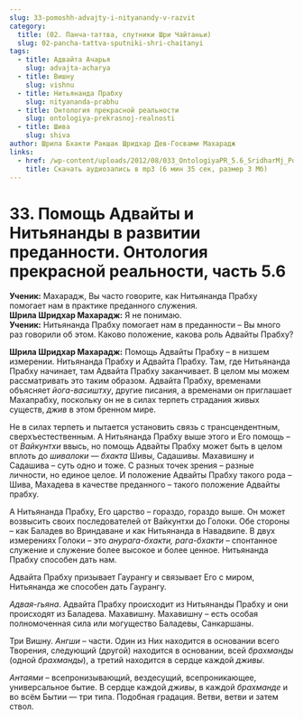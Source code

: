 ```yaml
---
slug: 33-pomoshh-advajty-i-nityanandy-v-razvit
category:
  title: (02. Панча-таттва, спутники Шри Чайтаньи)
  slug: 02-pancha-tattva-sputniki-shri-chaitanyi
tags:
  - title: Адвайта Ачарья
    slug: advajta-acharya
  - title: Вишну
    slug: vishnu
  - title: Нитьянанда Прабху
    slug: nityananda-prabhu
  - title: Онтология прекрасной реальности
    slug: ontologiya-prekrasnoj-realnosti
  - title: Шива
    slug: shiva
author: Шрила Бхакти Ракшак Шридхар Дев-Госвами Махарадж
links:
  - href: /wp-content/uploads/2012/08/033_OntologiyaPR_5.6_SridharMj_Pomow_Advayty_i_Nityanandy_v_razvitii_predannosti.mp3
    title: Скачать аудиозапись в mp3 (6 мин 35 сек, размер 3 Мб)
---
```


# 33. Помощь Адвайты и Нитьянанды в развитии преданности. Онтология прекрасной реальности, часть 5.6

**Ученик:** Махарадж, Вы часто говорите, как Нитьянанда Прабху помогает нам в практике преданного служения.\
**Шрила Шридхар Махарадж:** Я не понимаю.\
**Ученик:** Нитьянанда Прабху помогает нам в преданности – Вы много раз говорили об этом. Каково положение, какова роль Адвайты Прабху?

**Шрила Шридхар Махарадж:** Помощь Адвайты Прабху – в низшем измерении. Нитьянанда Прабху и Адвайта Прабху. Там, где Нитьянанда Прабху начинает, там Адвайта Прабху заканчивает. В целом мы можем рассматривать это таким образом. Адвайта Прабху, временами объясняет *йога-васиштху*, другие писания, а временами он приглашает Махапрабху, поскольку он не в силах терпеть страдания живых существ, *джив* в этом бренном мире.

Не в силах терпеть и пытается установить связь с трансцендентным, сверхъестественным. А Нитьянанда Прабху выше этого и Его помощь – от *Вайкунтхи* ввысь, но помощь Адвайты Прабху может быть в целом вплоть до *шивалоки* — *бхакта* Шивы, Садашивы. Махавишну и Садашива – суть одно и тоже. С разных точек зрения – разные личности, но единое целое. И положение Адвайты Прабху такого рода – Шива, Махадева в качестве преданного – такого положение Адвайты прабху.

А Нитьянанда Прабху, Его царство – гораздо, гораздо выше. Он может возвысить своих последователей от Вайкунтхи до Голоки. Обе стороны – как Баладев во Вриндаване и как Нитьянанда в Навадвипе. В двух измерениях Голоки – это *анурага-бхакти, рага-бхакти –* спонтанное служение и служение более высокое и более ценное. Нитьянанда Прабху способен дать нам.

Адвайта Прабху призывает Гаурангу и связывает Его с миром, Нитьянанда же способен дать Гаурангу.

*Адвая-гьяна*. Адвайта Прабху происходит из Нитьянанды Прабху и они происходят из Баладева. Махавишну. Махавишну – есть особая полномоченная сила или могущество Баладевы, Санкаршаны.

Три Вишну. *Ангши* – части. Один из Них находится в основании всего Творения, следующий (другой) находится в основании, всей *брахманды* (одной *брахманды*), а третий находится в сердце каждой *дживы*.

*Антаями* – всепронизывающий, вездесущий, всепроникающее, универсальное бытие. В сердце каждой *дживы*, в каждой *брахманде* и во всём Бытии — три типа. Подобная градация. Ветви, ветви и затем ствол.

